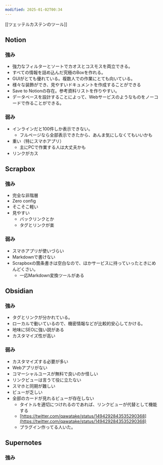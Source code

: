 ```yaml
---
modified: 2025-01-02T00:34
---
```

  

[[ツェッテルカステンのツール]]

  

## Notion

### 強み

- 強力なフィルターとソートでカオスとコスモスを両立できる。
- すべての情報を詰め込んだ究極のBoxを作れる。
- GUIがとても優れている。複数人での作業にとても向いている。
- 様々な装飾ができ、見やすいドキュメントを作成することができる
- Save to Notionの存在。参考資料リストを作りやすい。
- データベースを設計することによって、Webサービスのようなものをノーコードで作ることができる。

### 弱み

- インラインだと100件しか表示できない。
    - フルページなら全部表示できたから、あんま気にしなくてもいいかも
- 重い（特にスマホアプリ）
    - 主にPCで作業する人は大丈夫かも
- リンクがカス

  

## Scrapbox

### 強み

- 完全な非階層
- Zero config
- そこそこ軽い
- 見やすい
    - バックリンクとか
    - タグとリンクが楽

### 弱み

- スマホアプリが使いづらい
- Markdownで書けない
- Scrapboxの箇条書きは空白なので、ほかサービスに持っていったときにめんどくさい。
    - 一応Markdown変換ツールがある

  

  

## Obsidian

### 強み

- タグとリンクが分かれている。
- ローカルで動いているので、機密情報などが比較的安心してかける。
- 地味にSEOに強い説がある
- カスタマイズ性が高い

  

### 弱み

- カスタマイズする必要が多い
- Webアプリがない
- コマーシャルユースが無料で良いのか怪しい
- リンクビューは言うて役に立たない
- スマホと同期が難しい
- ビューが乏しい
- 全部のカードが見れるビューが存在しない
    - タイトルを適切につけれるのであれば、リンクビューが代替として機能する
    - [https://twitter.com/qawatake/status/1494292843535290368](https://twitter.com/qawatake/status/1494292843535290368)
    - プラグイン作ってる人いた。

  

  

## Supernotes

### 強み
